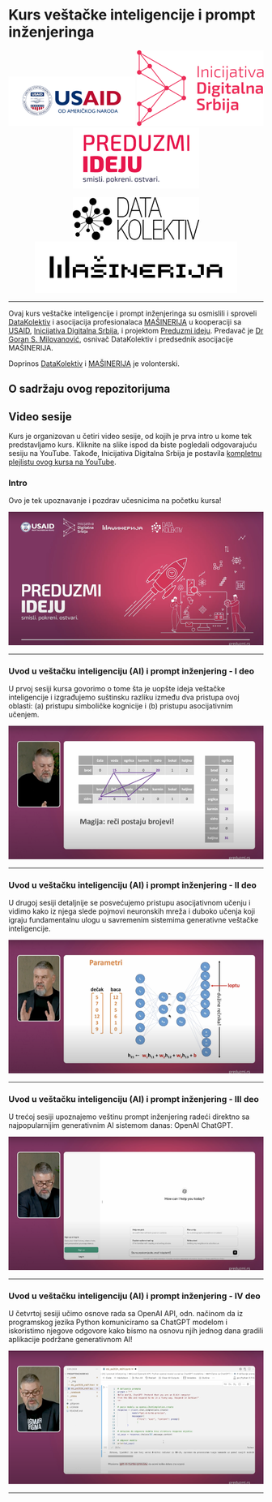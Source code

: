 # Kurs veštačke inteligencije i prompt inženjeringa

<p align="center">
  <img src="_logo/USAID_Logo.png" alt="USAID Logo" width="250">
  <img src="_logo/IDS-Logo.png" alt="IDS Logo" width="250">
  <img src="_logo/PI_Logo.png" alt="PI Logo" width="250">
</p>

<p align="center">
  <img src="_logo/DK_Logo.png" alt="USAID Logo" width="250">
  <img src="_logo/MACHINERY_Logo.png" alt="IDS Logo" width="400">
</p>

<hr>

Ovaj kurs veštačke inteligencije i prompt inženjeringa su osmislili i sproveli [DataKolektiv](http://www.datakolektiv.com/app_direct/DataKolektivServer/) i asocijacija profesionalaca [MAŠINERIJA](https://www.linkedin.com/company/machineryorg/) u kooperaciji sa [USAID](https://www.usaid.gov/sr/serbia), [Inicijativa Digitalna Srbija](https://www.dsi.rs/), i projektom [Preduzmi ideju](https://www.preduzmi.rs/). Predavač je [Dr Goran S. Milovanović](https://www.linkedin.com/in/gmilovanovic/), osnivač DataKolektiv i predsednik asocijacije MAŠINERIJA.

Doprinos [DataKolektiv](http://www.datakolektiv.com/app_direct/DataKolektivServer/) i [MAŠINERIJA](https://www.linkedin.com/company/machineryorg/) je volonterski. 

## O sadržaju ovog repozitorijuma

## Video sesije

Kurs je organizovan u četiri video sesije, od kojih je prva intro u kome tek predstavljamo kurs. Kliknite na slike ispod da biste pogledali odgovarajuću sesiju na YouTube. Takođe, Inicijativa Digitalna Srbija je postavila [kompletnu plejlistu ovog kursa na YouTube](https://www.youtube.com/playlist?list=PLnd-X8kHeffVWZLQCtDmegHGpTeVVa2Cn).

### Intro

Ovo je tek upoznavanje i pozdrav učesnicima na početku kursa!

[![Intro - Uvod u veštačku inteligenciju (AI) i prompt inženjering](_img/pe_video_00.png)](https://www.youtube.com/watch?v=JyacSRLn8mA&list=PLnd-X8kHeffVWZLQCtDmegHGpTeVVa2Cn&index=1)

<hr>

### Uvod u veštačku inteligenciju (AI) i prompt inženjering - I deo

U prvoj sesiji kursa govorimo o tome šta je uopšte ideja veštačke inteligencije i izgrađujemo suštinsku razliku između dva pristupa ovoj oblasti: (a) pristupu simboličke kognicije i (b) pristupu asocijativnim učenjem.

[![Uvod u veštačku inteligenciju (AI) i prompt inženjering - I deo](_img/pe_video_01.png)](https://www.youtube.com/watch?v=X0Js3vl-RLc&list=PLnd-X8kHeffVWZLQCtDmegHGpTeVVa2Cn&index=2)

<hr>

### Uvod u veštačku inteligenciju (AI) i prompt inženjering - II deo

U drugoj sesiji detaljnije se posvećujemo pristupu asocijativnom učenju i vidimo kako iz njega slede pojmovi neuronskih mreža i duboko učenja koji igraju fundamentalnu ulogu u savremenim sistemima generativne veštačke inteligencije.

[![Uvod u veštačku inteligenciju (AI) i prompt inženjering - II deo](_img/pe_video_02.png)](https://www.youtube.com/watch?v=B9Vu4v0GLbQ&list=PLnd-X8kHeffVWZLQCtDmegHGpTeVVa2Cn&index=3)

<hr>

### Uvod u veštačku inteligenciju (AI) i prompt inženjering - III deo

U trećoj sesiji upoznajemo veštinu prompt inženjering radeći direktno sa najpopularnijim generativnim AI sistemom danas: OpenAI ChatGPT.

[![Uvod u veštačku inteligenciju (AI) i prompt inženjering - III deo](_img/pe_video_03.png)](https://www.youtube.com/watch?v=Em2lydCdMmE&list=PLnd-X8kHeffVWZLQCtDmegHGpTeVVa2Cn&index=4)

<hr>

### Uvod u veštačku inteligenciju (AI) i prompt inženjering - IV deo

U četvrtoj sesiji učimo osnove rada sa OpenAI API, odn. načinom da iz programskog jezika Python komuniciramo sa ChatGPT modelom i iskoristimo njegove odgovore kako bismo na osnovu njih jednog dana gradili aplikacije podržane generativnom AI!

[![Uvod u veštačku inteligenciju (AI) i prompt inženjering - IV deo](_img/pe_video_04.png)](https://www.youtube.com/watch?v=3KgbttlmkjY&list=PLnd-X8kHeffVWZLQCtDmegHGpTeVVa2Cn&index=5)

<hr>